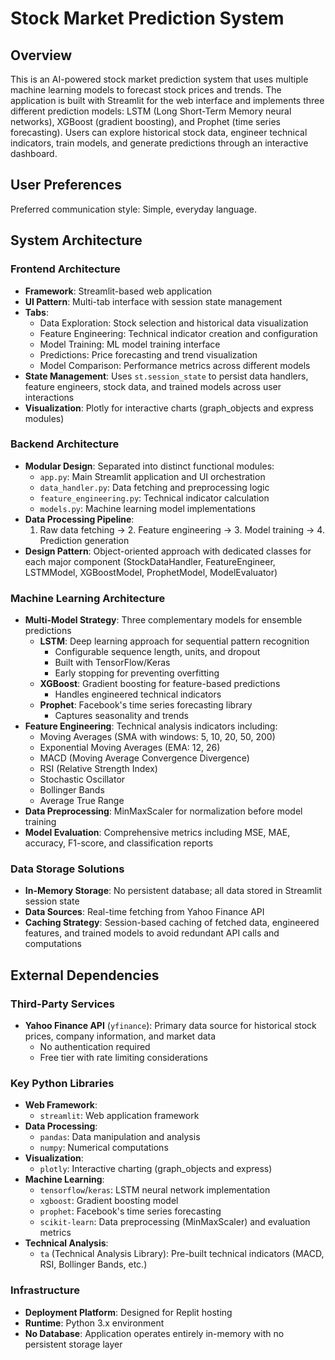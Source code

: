 # Stock Market Prediction System

## Overview

This is an AI-powered stock market prediction system that uses multiple machine learning models to forecast stock prices and trends. The application is built with Streamlit for the web interface and implements three different prediction models: LSTM (Long Short-Term Memory neural networks), XGBoost (gradient boosting), and Prophet (time series forecasting). Users can explore historical stock data, engineer technical indicators, train models, and generate predictions through an interactive dashboard.

## User Preferences

Preferred communication style: Simple, everyday language.

## System Architecture

### Frontend Architecture
- **Framework**: Streamlit-based web application
- **UI Pattern**: Multi-tab interface with session state management
- **Tabs**:
  - Data Exploration: Stock selection and historical data visualization
  - Feature Engineering: Technical indicator creation and configuration
  - Model Training: ML model training interface
  - Predictions: Price forecasting and trend visualization
  - Model Comparison: Performance metrics across different models
- **State Management**: Uses `st.session_state` to persist data handlers, feature engineers, stock data, and trained models across user interactions
- **Visualization**: Plotly for interactive charts (graph_objects and express modules)

### Backend Architecture
- **Modular Design**: Separated into distinct functional modules:
  - `app.py`: Main Streamlit application and UI orchestration
  - `data_handler.py`: Data fetching and preprocessing logic
  - `feature_engineering.py`: Technical indicator calculation
  - `models.py`: Machine learning model implementations
- **Data Processing Pipeline**:
  1. Raw data fetching → 2. Feature engineering → 3. Model training → 4. Prediction generation
- **Design Pattern**: Object-oriented approach with dedicated classes for each major component (StockDataHandler, FeatureEngineer, LSTMModel, XGBoostModel, ProphetModel, ModelEvaluator)

### Machine Learning Architecture
- **Multi-Model Strategy**: Three complementary models for ensemble predictions
  - **LSTM**: Deep learning approach for sequential pattern recognition
    - Configurable sequence length, units, and dropout
    - Built with TensorFlow/Keras
    - Early stopping for preventing overfitting
  - **XGBoost**: Gradient boosting for feature-based predictions
    - Handles engineered technical indicators
  - **Prophet**: Facebook's time series forecasting library
    - Captures seasonality and trends
- **Feature Engineering**: Technical analysis indicators including:
  - Moving Averages (SMA with windows: 5, 10, 20, 50, 200)
  - Exponential Moving Averages (EMA: 12, 26)
  - MACD (Moving Average Convergence Divergence)
  - RSI (Relative Strength Index)
  - Stochastic Oscillator
  - Bollinger Bands
  - Average True Range
- **Data Preprocessing**: MinMaxScaler for normalization before model training
- **Model Evaluation**: Comprehensive metrics including MSE, MAE, accuracy, F1-score, and classification reports

### Data Storage Solutions
- **In-Memory Storage**: No persistent database; all data stored in Streamlit session state
- **Data Sources**: Real-time fetching from Yahoo Finance API
- **Caching Strategy**: Session-based caching of fetched data, engineered features, and trained models to avoid redundant API calls and computations

## External Dependencies

### Third-Party Services
- **Yahoo Finance API** (`yfinance`): Primary data source for historical stock prices, company information, and market data
  - No authentication required
  - Free tier with rate limiting considerations

### Key Python Libraries
- **Web Framework**: 
  - `streamlit`: Web application framework
- **Data Processing**:
  - `pandas`: Data manipulation and analysis
  - `numpy`: Numerical computations
- **Visualization**:
  - `plotly`: Interactive charting (graph_objects and express)
- **Machine Learning**:
  - `tensorflow`/`keras`: LSTM neural network implementation
  - `xgboost`: Gradient boosting model
  - `prophet`: Facebook's time series forecasting
  - `scikit-learn`: Data preprocessing (MinMaxScaler) and evaluation metrics
- **Technical Analysis**:
  - `ta` (Technical Analysis Library): Pre-built technical indicators (MACD, RSI, Bollinger Bands, etc.)

### Infrastructure
- **Deployment Platform**: Designed for Replit hosting
- **Runtime**: Python 3.x environment
- **No Database**: Application operates entirely in-memory with no persistent storage layer